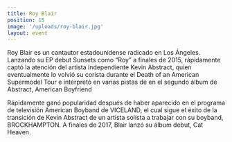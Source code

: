 ```yaml
---
title: Roy Blair
position: 15
image: '/uploads/roy-blair.jpg'
layout: event
---
```


Roy Blair es un cantautor estadounidense radicado en Los Ángeles. Lanzando su EP debut Sunsets como “Roy” a finales de 2015, rápidamente captó la atención del artista independiente Kevin Abstract, quien eventualmente lo volvió su corista durante el Death of an American Supermodel Tour e interpretó en varias pistas de en el segundo álbum de Abstract, American Boyfriend

Rápidamente ganó popularidad después de haber aparecido en el programa de televisión American Boyband de VICELAND, el cual sigue el éxito de la transición de Kevin Abstract de un artista solista a trabajar con su boyband, BROCKHAMPTON. A finales de 2017, Blair lanzó su álbum debut, Cat Heaven.
